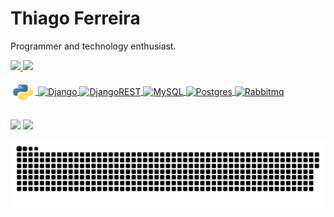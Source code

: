 # Thiago Ferreira


Programmer and technology enthusiast.

<div>
  <a href="https://github.com/thiaagodev">
  <img height="180em" src="https://github-readme-stats.vercel.app/api?username=thiaagodev&show_icons=true&theme=tokyonight&include_all_commits=true&count_private=true"/>
  <img height="180em" src="https://github-readme-stats.vercel.app/api/top-langs/?username=thiaagodev&layout=compact&langs_count=7&theme=tokyonight"/>
</div>
   
<div style="display: inline_block"><br>
   <img align="center" alt="Python" height="30" width="40" src="https://raw.githubusercontent.com/devicons/devicon/master/icons/python/python-original.svg">
   <img align="center" alt="Django" src="https://img.shields.io/badge/Django-092E20?style=for-the-badge&logo=django&logoColor=white">
   <img align="center" alt="DjangoREST" src="https://img.shields.io/badge/DJANGO-REST-ff1709?style=for-the-badge&logo=django&logoColor=white&color=ff1709&labelColor=gray">
   <img align="center" alt="MySQL" src="https://img.shields.io/badge/MySQL-00000F?style=for-the-badge&logo=mysql&logoColor=white">
   <img align="center" alt="Postgres" src="https://img.shields.io/badge/PostgreSQL-316192?style=for-the-badge&logo=postgresql&logoColor=white">
   <img align="center" alt="Rabbitmq" src="https://img.shields.io/badge/rabbitmq-%23FF6600.svg?&style=for-the-badge&logo=rabbitmq&logoColor=white">
</div>
   
  ##
 
<div> 
  <a href="https://www.linkedin.com/in/thiaagodev/" target="_blank"><img src="https://img.shields.io/badge/LinkedIn-0077B5?style=for-the-badge&logo=linkedin&logoColor=white"         target="_blank"></a>
  <a href="mailto:thiaago.dev@gmail.com"><img src="https://img.shields.io/badge/Gmail-D14836?style=for-the-badge&logo=gmail&logoColor=white" target="_blank"></a>
 
  ![Snake animation](https://github.com/thiaagodev/thiaagodev/blob/output/github-contribution-grid-snake.svg)
 
</div>
